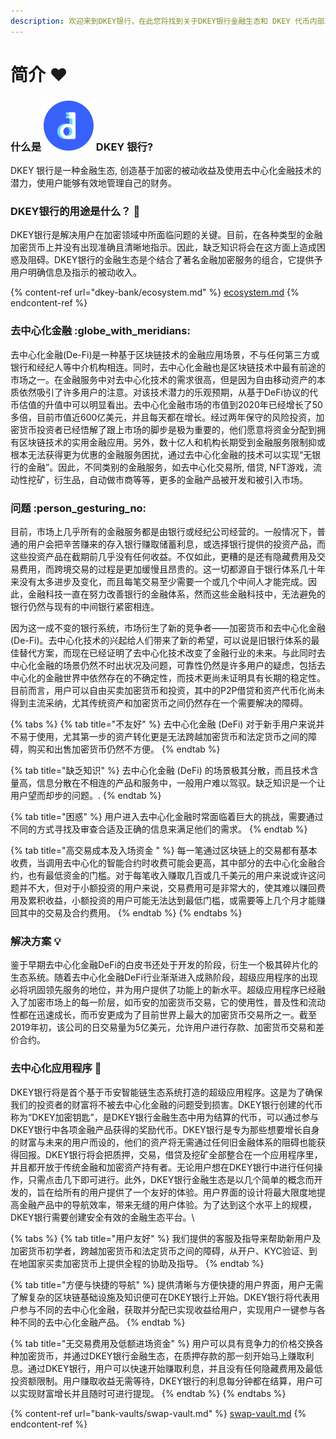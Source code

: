 ```yaml
---
description: 欢迎来到DKEY银行，在此您将找到关于DKEY银行金融生态和 DKEY 代币内部工作的所有相关信息。
---
```


# 简介 ❤️

### 什么是 <img src=".gitbook/assets/emoji.png" alt="" data-size="line"> DKEY 银行?&#x20;

DKEY 银行是一种金融生态, 创造基于加密的被动收益及使用去中心化金融技术的潜力，使用户能够有效地管理自己的财务。

### DKEY银行的用途是什么？ :thinking:&#x20;

DKEY银行是解决用户在加密领域中所面临问题的关键。目前，在各种类型的金融加密货币上并没有出现准确且清晰地指示。因此，缺乏知识将会在这方面上造成困惑及阻碍。DKEY银行的金融生态是个结合了著名金融加密服务的组合，它提供予用户明确信息及指示的被动收入。

{% content-ref url="dkey-bank/ecosystem.md" %}
[ecosystem.md](dkey-bank/ecosystem.md)
{% endcontent-ref %}

### **去中心化金融** :globe\_with\_meridians:&#x20;

去中心化金融(De-Fi)是一种基于区块链技术的金融应用场景，不与任何第三方或银行和经纪人等中介机构相连。同时，去中心化金融也是区块链技术中最有前途的市场之一。在金融服务中对去中心化技术的需求很高，但是因为自由移动资产的本质依然吸引了许多用户的注意。对该技术潜力的乐观预期，从基于DeFi协议的代币估值的升值中可以明显看出。去中心化金融市场的市值到2020年已经增长了50多倍，目前市值近600亿美元，并且每天都在增长。经过两年保守的风险投资，加密货币投资者已经悟解了跟上市场的脚步是极为重要的，他们愿意将资金分配到拥有区块链技术的实用金融应用。另外，数十亿人和机构长期受到金融服务限制抑或根本无法获得更为优惠的金融服务困扰，通过去中心化金融的技术可以实现“无银行的金融”。因此，不同类别的金融服务，如去中心化交易所, 借贷, NFT游戏，流动性挖矿，衍生品，自动做市商等等，更多的金融产品被开发和被引入市场。



### **问题** :person\_gesturing\_no:&#x20;

目前，市场上几乎所有的金融服务都是由银行或经纪公司经营的。一般情况下，普通的用户会把辛苦赚来的存入银行赚取储蓄利息，或选择银行提供的投资产品，而这些投资产品在截期前几乎没有任何收益。不仅如此，更糟的是还有隐藏费用及交易费用，而跨境交易的过程是更加缓慢且昂贵的。这一切都源自于银行体系几十年来没有太多进步及变化，而且每笔交易至少需要一个或几个中间人才能完成。因此，金融科技一直在努力改善银行的金融体系，然而这些金融科技中，无法避免的银行仍然与现有的中间银行紧密相连。

因为这一成不变的银行系统，市场衍生了新的竞争者——加密货币和去中心化金融(De-Fi)。去中心化技术的兴起给人们带来了新的希望，可以说是旧银行体系的最佳替代方案，而现在已经证明了去中心化技术改变了金融行业的未来。与此同时去中心化金融的场景仍然不时出状况及问题，可靠性仍然是许多用户的疑虑，包括去中心化的金融世界中依然存在的不确定性，而技术更尚未证明具有长期的稳定性。目前而言，用户可以自由买卖加密货币和投资，其中的P2P借贷和资产代币化尚未得到主流采纳，尤其传统资产和加密货币之间仍然存在一个需要解决的障碍。

{% tabs %}
{% tab title="不友好" %}
去中心化金融 (DeFi) 对于新手用户来说并不易于使用，尤其第一步的资产转化更是无法跨越加密货币和法定货币之间的障碍，购买和出售加密货币仍然不方便。
{% endtab %}

{% tab title="缺乏知识" %}
去中心化金融 (DeFi) 的场景极其分散，而且技术含量高，信息分散在不相连的产品和服务中，一般用户难以驾驭。缺乏知识是一个让用户望而却步的问题。.
{% endtab %}

{% tab title="困惑" %}
用户进入去中心化金融时常面临着巨大的挑战，需要通过不同的方式寻找及审查合适及正确的信息来满足他们的需求。
{% endtab %}

{% tab title="高交易成本及入场资金 " %}
每一笔通过区块链上的交易都有基本收费，当调用去中心化的智能合约时收费可能会更高，其中部分的去中心化金融合约，也有最低资金的门槛。对于每笔收入赚取几百或几千美元的用户来说或许这问题并不大，但对于小额投资的用户来说，交易费用可是非常大的，使其难以赚回费用及累积收益，小额投资的用户可能无法达到最低门槛，或需要等上几个月才能赚回其中的交易及合约费用。
{% endtab %}
{% endtabs %}

### 解决方案 :bulb:&#x20;

鉴于早期去中心化金融DeFi的白皮书还处于开发的阶段，衍生一个极其碎片化的生态系统。随着去中心化金融DeFi行业渐渐进入成熟阶段，超级应用程序的出现必将巩固领先服务的地位，并为用户提供了功能上的新水平。超级应用程序已经融入了加密市场上的每一阶层，如币安的加密货币交易，它的使用性，普及性和流动性都在迅速成长，而币安更成为了目前世界上最大的加密货币交易所之一。截至2019年初，该公司的日交易量为5亿美元，允许用户进行存款、加密货币交易和差价合约。



### 去中心化应用程序 :jigsaw:&#x20;

DKEY银行将是首个基于币安智能链生态系统打造的超级应用程序。这是为了确保我们的投资者的财富将不被去中心化金融的问题受到损害。DKEY银行创建的代币称为“DKEY加密钥匙”，是DKEY银行金融生态中用为结算的代币，可以通过参与DKEY银行中各项金融产品获得的奖励代币。DKEY银行是专为那些想要增长自身的财富与未来的用户而设的，他们的资产将无需通过任何旧金融体系的阻碍也能获得回报。DKEY银行将会把质押，交易，借贷及挖矿全部整合在一个应用程序里，并且都开放于传统金融和加密资产持有者。无论用户想在DKEY银行中进行任何操作，只需点击几下即可进行。此外，DKEY银行金融生态是以几个简单的概念而开发的，旨在给所有的用户提供了一个友好的体验。用户界面的设计将最大限度地提高金融产品中的导航效率，带来无缝的用户体验。为了达到这个水平上的规模，DKEY银行需要创建安全有效的金融生态平台。\


{% tabs %}
{% tab title="用户友好" %}
我们提供的客服及指导来帮助新用户及加密货币初学者，跨越加密货币和法定货币之间的障碍，从开户、KYC验证、到在地国家买卖加密货币上提供全程的协助及指导。&#x20;
{% endtab %}

{% tab title="方便与快捷的导航" %}
提供清晰与方便快捷的用户界面，用户无需了解复杂的区块链基础设施及知识便可在DKEY银行上开始。DKEY银行将代表用户参与不同的去中心化金融，获取并分配已实现收益给用户，实现用户一键参与各种不同的去中心化金融产品。
{% endtab %}

{% tab title="无交易费用及低额进场资金" %}
用户可以具有竞争力的价格交换各种加密货币，并通过DKEY银行金融生态，在质押存款的那一刻开始马上赚取利息。通过DKEY银行，用户可以快速开始赚取利息，并且没有任何隐藏费用及最低投资额限制。用户赚取收益无需等待，DKEY银行的利息每分钟都在结算，用户可以实现财富增长并且随时可进行提现。
{% endtab %}
{% endtabs %}

{% content-ref url="bank-vaults/swap-vault.md" %}
[swap-vault.md](bank-vaults/swap-vault.md)
{% endcontent-ref %}





